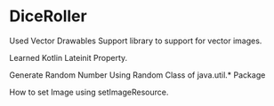 # DiceRoller

Used Vector Drawables Support library to support for vector images.

Learned Kotlin Lateinit Property.

Generate Random Number Using Random Class of java.util.* Package

How to set Image using setImageResource.


